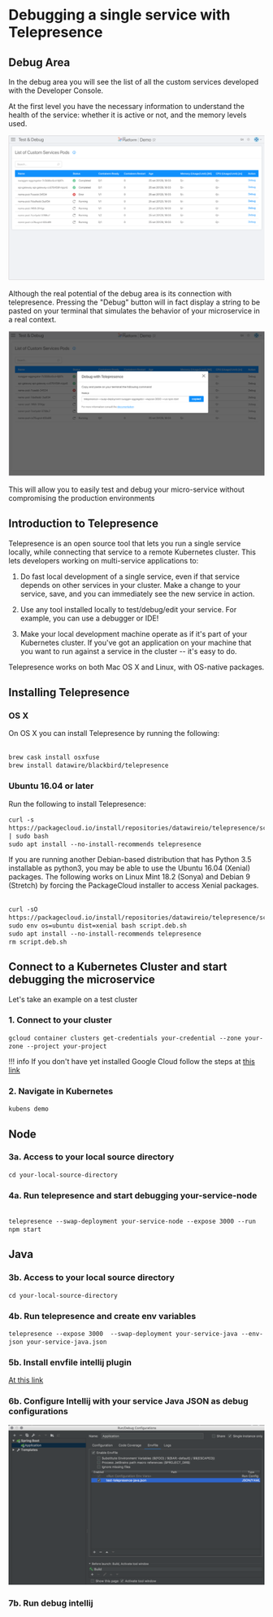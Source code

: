 # Debugging a single service with Telepresence

## Debug Area

In the debug area you will see the list of all the custom services developed with the Developer Console.

At the first level you have the necessary information to understand the health of the service: whether it is active or not, and the memory levels used.

![Img](img/debug-view.png)

Although the real potential of the debug area is its connection with telepresence.
Pressing the "Debug" button will in fact display a string to be pasted on your terminal that simulates the behavior of your microservice in a real context.

![Img](img/action-debug.png)

This will allow you to easily test and debug your micro-service without compromising the production environments

## Introduction to Telepresence

Telepresence is an open source tool that lets you run a single service locally, while connecting that service to a remote Kubernetes cluster. This lets developers working on multi-service applications to:

1. Do fast local development of a single service, even if that service depends on other services in your cluster. Make a change to your service, save, and you can immediately see the new service in action.

2. Use any tool installed locally to test/debug/edit your service. For example, you can use a debugger or IDE!

3. Make your local development machine operate as if it's part of your Kubernetes cluster. If you've got an application on your machine that you want to run against a service in the cluster -- it's easy to do.

Telepresence works on both Mac OS X and Linux, with OS-native packages.

## Installing Telepresence

### OS X
On OS X you can install Telepresence by running the following:

```

brew cask install osxfuse
brew install datawire/blackbird/telepresence

```

### Ubuntu 16.04 or later
Run the following to install Telepresence:

```
curl -s https://packagecloud.io/install/repositories/datawireio/telepresence/script.deb.sh | sudo bash
sudo apt install --no-install-recommends telepresence

```
If you are running another Debian-based distribution that has Python 3.5 installable as python3, you may be able to use the Ubuntu 16.04 (Xenial) packages. The following works on Linux Mint 18.2 (Sonya) and Debian 9 (Stretch) by forcing the PackageCloud installer to access Xenial packages.

```

curl -sO https://packagecloud.io/install/repositories/datawireio/telepresence/script.deb.sh
sudo env os=ubuntu dist=xenial bash script.deb.sh
sudo apt install --no-install-recommends telepresence
rm script.deb.sh

```

## Connect to a Kubernetes Cluster and start debugging the microservice

Let's take an example on a test cluster

### 1. Connect to your cluster

```
gcloud container clusters get-credentials your-credential --zone your-zone --project your-project

```

!!! info
    If you don't have yet installed Google Cloud follow the steps at [this link](https://cloud.google.com/sdk/install)

### 2. Navigate in Kubernetes

```
kubens demo

```
## Node

### 3a. Access to your local source directory

```
cd your-local-source-directory

```

### 4a. Run telepresence and start debugging your-service-node

```

telepresence --swap-deployment your-service-node --expose 3000 --run npm start

```
## Java

### 3b. Access to your local source directory

```
cd your-local-source-directory

```

### 4b. Run telepresence and create env variables

```
telepresence --expose 3000  --swap-deployment your-service-java --env-json your-service-java.json
```
### 5b. Install envfile intellij plugin

[At this link](https://plugins.jetbrains.com/plugin/7861-envfile)

### 6b. Configure Intellij with your service Java JSON as debug configurations

![Img](img/java-installij.png)

### 7b. Run debug intellij
